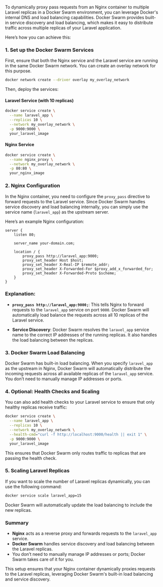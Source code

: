 To dynamically proxy pass requests from an Nginx container to multiple Laravel replicas in a Docker Swarm environment, you can leverage Docker's internal DNS and load balancing capabilities. Docker Swarm provides built-in service discovery and load balancing, which makes it easy to distribute traffic across multiple replicas of your Laravel application.

Here’s how you can achieve this:

### 1. **Set up the Docker Swarm Services**

First, ensure that both the Nginx service and the Laravel service are running in the same Docker Swarm network. You can create an overlay network for this purpose.

```bash
docker network create --driver overlay my_overlay_network
```

Then, deploy the services:

#### Laravel Service (with 10 replicas)
```bash
docker service create \
  --name laravel_app \
  --replicas 10 \
  --network my_overlay_network \
  -p 9000:9000 \
  your_laravel_image
```

#### Nginx Service
```bash
docker service create \
  --name nginx_proxy \
  --network my_overlay_network \
  -p 80:80 \
  your_nginx_image
```

### 2. **Nginx Configuration**

In the Nginx container, you need to configure the `proxy_pass` directive to forward requests to the Laravel service. Since Docker Swarm handles service discovery and load balancing internally, you can simply use the service name (`laravel_app`) as the upstream server.

Here’s an example Nginx configuration:

```nginx
server {
    listen 80;

    server_name your-domain.com;

    location / {
        proxy_pass http://laravel_app:9000;
        proxy_set_header Host $host;
        proxy_set_header X-Real-IP $remote_addr;
        proxy_set_header X-Forwarded-For $proxy_add_x_forwarded_for;
        proxy_set_header X-Forwarded-Proto $scheme;
    }
}
```

### Explanation:
- **`proxy_pass http://laravel_app:9000;`**: This tells Nginx to forward requests to the `laravel_app` service on port `9000`. Docker Swarm will automatically load balance the requests across all 10 replicas of the Laravel service.
  
- **Service Discovery**: Docker Swarm resolves the `laravel_app` service name to the correct IP addresses of the running replicas. It also handles the load balancing between the replicas.

### 3. **Docker Swarm Load Balancing**

Docker Swarm has built-in load balancing. When you specify `laravel_app` as the upstream in Nginx, Docker Swarm will automatically distribute the incoming requests across all available replicas of the `laravel_app` service. You don’t need to manually manage IP addresses or ports.

### 4. **Optional: Health Checks and Scaling**

You can also add health checks to your Laravel service to ensure that only healthy replicas receive traffic:

```bash
docker service create \
  --name laravel_app \
  --replicas 10 \
  --network my_overlay_network \
  --health-cmd="curl -f http://localhost:9000/health || exit 1" \
  -p 9000:9000 \
  your_laravel_image
```

This ensures that Docker Swarm only routes traffic to replicas that are passing the health check.

### 5. **Scaling Laravel Replicas**

If you want to scale the number of Laravel replicas dynamically, you can use the following command:

```bash
docker service scale laravel_app=15
```

Docker Swarm will automatically update the load balancing to include the new replicas.

### Summary

- **Nginx** acts as a reverse proxy and forwards requests to the `laravel_app` service.
- **Docker Swarm** handles service discovery and load balancing between the Laravel replicas.
- You don’t need to manually manage IP addresses or ports; Docker Swarm takes care of it for you.

This setup ensures that your Nginx container dynamically proxies requests to the Laravel replicas, leveraging Docker Swarm's built-in load balancing and service discovery.
